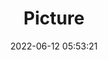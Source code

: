---
weight: 1
images:
- /images/edited/15.jpeg
title: Picture
date: 2022-06-12 05:53:21
tags: [luminar neo,work,FE 28-70mm F3.5-5.6 OSS,ILCE-7M3,31.0]
---